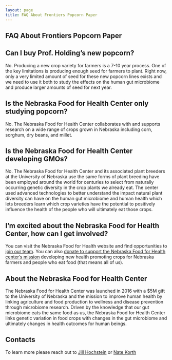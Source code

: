 ```yaml
---
layout: page
title: FAQ About Frontiers Popcorn Paper
---
```


## FAQ About Frontiers Popcorn Paper

## Can I buy Prof. Holding’s new popcorn?

No. Producing a new crop variety for farmers is a 7-10 year process. One of the key limitations is producing enough seed for farmers to plant. Right now, only a very limited amount of seed for these new popcorn lines exists and we need to use it both to study the effects on the human gut microbiome and produce larger amounts of seed for next year.

## Is the Nebraska Food for Health Center only studying popcorn?

No. The Nebraska Food for Health Center collaborates with and supports research on a wide range of crops grown in Nebraska including corn, sorghum, dry beans, and millet.

## Is the Nebraska Food for Health Center developing GMOs?

No. The Nebraska Food for Health Center and its associated plant breeders at the University of Nebraska use the same forms of plant breeding have been employed around the world for centuries to select from naturally occurring genetic diversity in the crop plants we already eat. The center used advanced technologies to better understand the impact natural plant diversity can have on the human gut microbiome and human health which lets breeders learn which crop varieties have the potential to positively influence the health of the people who will ultimately eat those crops.

## I’m excited about the Nebraska Food for Health Center, how can I get involved?
You can visit the Nebraska Food for Health website and find opportunities to [join our team](https://foodforhealth.unl.edu/open-positions).  You can also [donate to support the Nebraska Food for Health center’s mission](https://nufoundation.org/give/university-of-nebraska-lincoln/nebraska-food-for-health-center/) developing new health promoting crops for Nebraska farmers and people who eat food (that means all of us).

## About the Nebraska Food for Health Center
The Nebraska Food for Health Center was launched in 2016 with a $5M gift to the University of Nebraska and the mission to improve human health by linking agriculture and food production to wellness and disease prevention through microbiome research. Driven by the knowledge that our gut microbiome eats the same food as us, the Nebraska Food for Health Center links genetic variation in food crops with changes in the gut microbiome and ultimately changes in health outcomes for human beings.

## Contacts

To learn more please reach out to [Jill Hochstein](https://foodforhealth.unl.edu/jill-hochstein) or [Nate Korth](https://foodforhealth.unl.edu/nate-korth)

